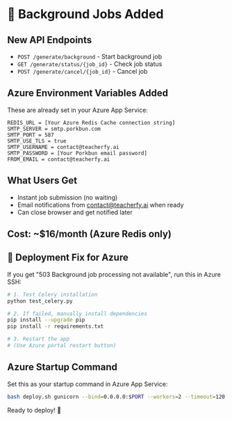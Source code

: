 # 🚀 Background Jobs Added

## New API Endpoints
- `POST /generate/background` - Start background job
- `GET /generate/status/{job_id}` - Check job status  
- `POST /generate/cancel/{job_id}` - Cancel job

## Azure Environment Variables Added
These are already set in your Azure App Service:
```
REDIS_URL = [Your Azure Redis Cache connection string]
SMTP_SERVER = smtp.porkbun.com
SMTP_PORT = 587
SMTP_USE_TLS = true
SMTP_USERNAME = contact@teacherfy.ai
SMTP_PASSWORD = [Your Porkbun email password]
FROM_EMAIL = contact@teacherfy.ai
```

## What Users Get
- Instant job submission (no waiting)
- Email notifications from contact@teacherfy.ai when ready
- Can close browser and get notified later

## Cost: ~$16/month (Azure Redis only)

## 🚨 Deployment Fix for Azure

If you get "503 Background job processing not available", run this in Azure SSH:

```bash
# 1. Test Celery installation
python test_celery.py

# 2. If failed, manually install dependencies
pip install --upgrade pip
pip install -r requirements.txt

# 3. Restart the app
# (Use Azure portal restart button)
```

## Azure Startup Command
Set this as your startup command in Azure App Service:
```bash
bash deploy.sh gunicorn --bind=0.0.0.0:$PORT --workers=2 --timeout=120 app:app
```

Ready to deploy! 🚀